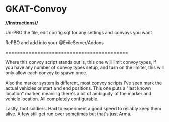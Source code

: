 # GKAT-Convoy

**//Instructions//**

Un-PBO the file, edit config.sqf for any settings and convoys you want

RePBO and add into your @ExileServer/Addons


==========================================

Where this convoy script stands out is, this one will limit convoy types, if you have any number of convoy types setup, and turn on the limiter, this will only allow each convoy to spawn once.

Also the marker system is different,  most convoy scripts I've seen mark the actual vehicles or start and end positions.  This one puts a "last known location" marker, meaning there's a bit of ambiguity of the marker and vehicle location.  All completely configurable.

Lastly, foot soldiers.  Had to experiment a good speed to reliably keep them alive.  A few still get run over sometimes but that's just Arma.
